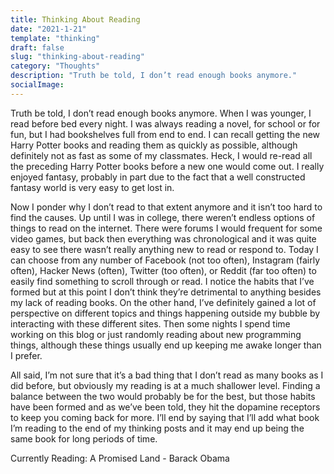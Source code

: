 ```yaml
---
title: Thinking About Reading
date: "2021-1-21"
template: "thinking"
draft: false
slug: "thinking-about-reading"
category: "Thoughts"
description: "Truth be told, I don’t read enough books anymore."
socialImage:
---
```


Truth be told, I don’t read enough books anymore. When I was younger, I read before bed every night. I was always reading a novel, for school or for fun, but I had bookshelves full from end to end. I can recall getting the new Harry Potter books and reading them as quickly as possible, although definitely not as fast as some of my classmates. Heck, I would re-read all the preceding Harry Potter books before a new one would come out. I really enjoyed fantasy, probably in part due to the fact that a well constructed fantasy world is very easy to get lost in.

Now I ponder why I don’t read to that extent anymore and it isn’t too hard to find the causes. Up until I was in college, there weren’t endless options of things to read on the internet. There were forums I would frequent for some video games, but back then everything was chronological and it was quite easy to see there wasn’t really anything new to read or respond to. Today I can choose from any number of Facebook (not too often), Instagram (fairly often), Hacker News (often), Twitter (too often), or Reddit (far too often) to easily find something to scroll through or read. I notice the habits that I’ve formed but at this point I don’t think they’re detrimental to anything besides my lack of reading books. On the other hand, I’ve definitely gained a lot of perspective on different topics and things happening outside my bubble by interacting with these different sites. Then some nights I spend time working on this blog or just randomly reading about new programming things, although these things usually end up keeping me awake longer than I prefer.

All said, I’m not sure that it’s a bad thing that I don’t read as many books as I did before, but obviously my reading is at a much shallower level. Finding a balance between the two would probably be for the best, but those habits have been formed and as we’ve been told, they hit the dopamine receptors to keep you coming back for more. I’ll end by saying that I’ll add what book I’m reading to the end of my thinking posts and it may end up being the same book for long periods of time.

Currently Reading: A Promised Land - Barack Obama
